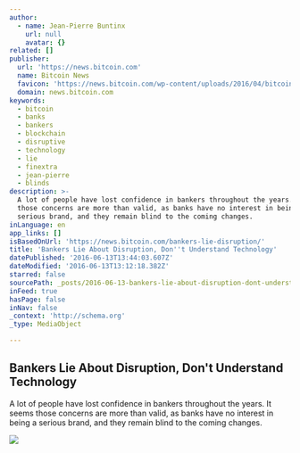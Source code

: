 ```yaml
---
author:
  - name: Jean-Pierre Buntinx
    url: null
    avatar: {}
related: []
publisher:
  url: 'https://news.bitcoin.com'
  name: Bitcoin News
  favicon: 'https://news.bitcoin.com/wp-content/uploads/2016/04/bitcoin_fav.png'
  domain: news.bitcoin.com
keywords:
  - bitcoin
  - banks
  - bankers
  - blockchain
  - disruptive
  - technology
  - lie
  - finextra
  - jean-pierre
  - blinds
description: >-
  A lot of people have lost confidence in bankers throughout the years. It seems
  those concerns are more than valid, as banks have no interest in being a
  serious brand, and they remain blind to the coming changes.
inLanguage: en
app_links: []
isBasedOnUrl: 'https://news.bitcoin.com/bankers-lie-disruption/'
title: 'Bankers Lie About Disruption, Don''t Understand Technology'
datePublished: '2016-06-13T13:44:03.607Z'
dateModified: '2016-06-13T13:12:18.382Z'
starred: false
sourcePath: _posts/2016-06-13-bankers-lie-about-disruption-dont-understand-technology.md
inFeed: true
hasPage: false
inNav: false
_context: 'http://schema.org'
_type: MediaObject

---
```

<article style=""><h1>Bankers Lie About Disruption, Don't Understand Technology</h1><p>A lot of people have lost confidence in bankers throughout the years. It seems those concerns are more than valid, as banks have no interest in being a serious brand, and they remain blind to the coming changes.</p><img src="https://news.bitcoin.com/wp-content/uploads/2016/06/shutterstock_303019673.jpg" /></article>